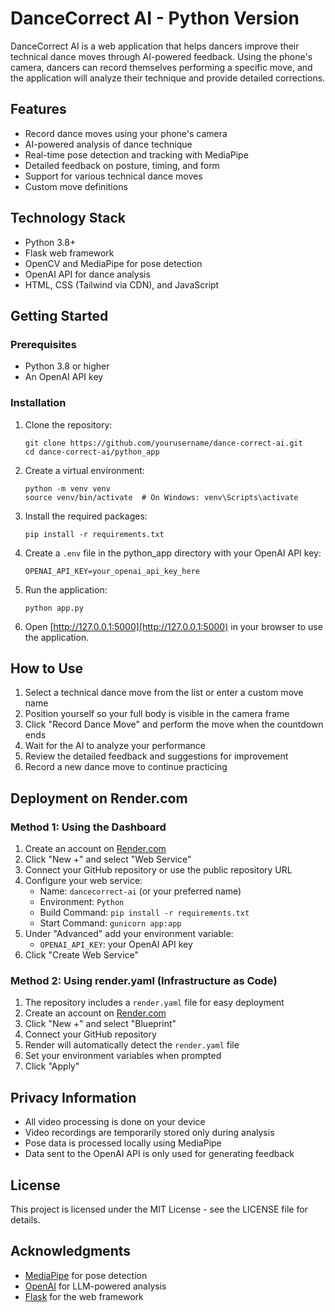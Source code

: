 # DanceCorrect AI - Python Version

DanceCorrect AI is a web application that helps dancers improve their technical dance moves through AI-powered feedback. Using the phone's camera, dancers can record themselves performing a specific move, and the application will analyze their technique and provide detailed corrections.

## Features

- Record dance moves using your phone's camera
- AI-powered analysis of dance technique
- Real-time pose detection and tracking with MediaPipe
- Detailed feedback on posture, timing, and form
- Support for various technical dance moves
- Custom move definitions

## Technology Stack

- Python 3.8+
- Flask web framework
- OpenCV and MediaPipe for pose detection
- OpenAI API for dance analysis
- HTML, CSS (Tailwind via CDN), and JavaScript

## Getting Started

### Prerequisites

- Python 3.8 or higher
- An OpenAI API key

### Installation

1. Clone the repository:
   ```
   git clone https://github.com/yourusername/dance-correct-ai.git
   cd dance-correct-ai/python_app
   ```

2. Create a virtual environment:
   ```
   python -m venv venv
   source venv/bin/activate  # On Windows: venv\Scripts\activate
   ```

3. Install the required packages:
   ```
   pip install -r requirements.txt
   ```

4. Create a `.env` file in the python_app directory with your OpenAI API key:
   ```
   OPENAI_API_KEY=your_openai_api_key_here
   ```

5. Run the application:
   ```
   python app.py
   ```

6. Open [http://127.0.0.1:5000](http://127.0.0.1:5000) in your browser to use the application.

## How to Use

1. Select a technical dance move from the list or enter a custom move name
2. Position yourself so your full body is visible in the camera frame
3. Click "Record Dance Move" and perform the move when the countdown ends
4. Wait for the AI to analyze your performance
5. Review the detailed feedback and suggestions for improvement
6. Record a new dance move to continue practicing

## Deployment on Render.com

### Method 1: Using the Dashboard

1. Create an account on [Render.com](https://render.com)
2. Click "New +" and select "Web Service"
3. Connect your GitHub repository or use the public repository URL
4. Configure your web service:
   - Name: `dancecorrect-ai` (or your preferred name)
   - Environment: `Python`
   - Build Command: `pip install -r requirements.txt`
   - Start Command: `gunicorn app:app`
5. Under "Advanced" add your environment variable:
   - `OPENAI_API_KEY`: your OpenAI API key
6. Click "Create Web Service"

### Method 2: Using render.yaml (Infrastructure as Code)

1. The repository includes a `render.yaml` file for easy deployment
2. Create an account on [Render.com](https://render.com)
3. Click "New +" and select "Blueprint"
4. Connect your GitHub repository 
5. Render will automatically detect the `render.yaml` file
6. Set your environment variables when prompted
7. Click "Apply"

## Privacy Information

- All video processing is done on your device
- Video recordings are temporarily stored only during analysis
- Pose data is processed locally using MediaPipe
- Data sent to the OpenAI API is only used for generating feedback

## License

This project is licensed under the MIT License - see the LICENSE file for details.

## Acknowledgments

- [MediaPipe](https://google.github.io/mediapipe/) for pose detection
- [OpenAI](https://openai.com/) for LLM-powered analysis
- [Flask](https://flask.palletsprojects.com/) for the web framework 